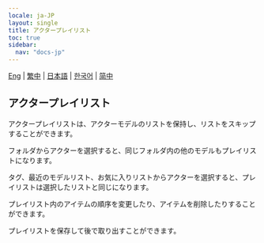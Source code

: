 ```yaml
---
locale: ja-JP
layout: single
title: アクタープレイリスト
toc: true
sidebar:
  nav: "docs-jp"
---
```

[Eng](/dancexr/features/actor_playlist) | [繁中](/tw/dancexr/features/actor_playlist) | [日本語](/jp/dancexr/features/actor_playlist) | [한국어](/kr/dancexr/features/actor_playlist) | [简中](/zh/dancexr/features/actor_playlist)


## アクタープレイリスト
アクタープレイリストは、アクターモデルのリストを保持し、リストをスキップすることができます。

フォルダからアクターを選択すると、同じフォルダ内の他のモデルもプレイリストになります。

タグ、最近のモデルリスト、お気に入りリストからアクターを選択すると、プレイリストは選択したリストと同じになります。

プレイリスト内のアイテムの順序を変更したり、アイテムを削除したりすることができます。

プレイリストを保存して後で取り出すことができます。